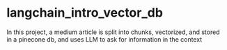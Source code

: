 # langchain_intro_vector_db

In this project, a medium article is split into chunks, vectorized, and stored in a pinecone db, and uses LLM to ask for information in the context
